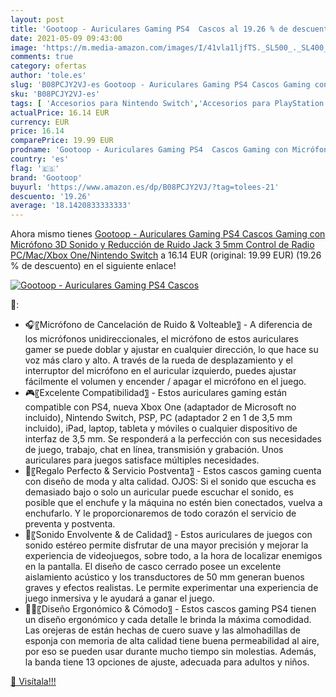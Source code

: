 ```yaml
---
layout: post
title: 'Gootoop - Auriculares Gaming PS4  Cascos al 19.26 % de descuento'
date: 2021-05-09 09:43:00
image: 'https://m.media-amazon.com/images/I/41vla1ljfTS._SL500_._SL400_.jpg'
comments: true
category: ofertas
author: 'tole.es'
slug: 'B08PCJY2VJ-es Gootoop - Auriculares Gaming PS4 Cascos Gaming con...'
sku: 'B08PCJY2VJ-es'
tags: [ 'Accesorios para Nintendo Switch','Accesorios para PlayStation 4','Auriculares gaming para Nintendo Switch','Electrónica','Hardware y juegos para Nintendo Switch','Hardware y juegos para PlayStation 4','Videojuegos','gootoop','ps4', ]
actualPrice: 16.14 EUR
currency: EUR
price: 16.14
comparePrice: 19.99 EUR
prodname: 'Gootoop - Auriculares Gaming PS4  Cascos Gaming con Micrófono  3D Sonido y Reducción de Ruido  Jack 3 5mm  Control de Radio  PC/Mac/Xbox One/Nintendo Switch'
country: 'es'
flag: '🇪🇸'
brand: 'Gootoop'
buyurl: 'https://www.amazon.es/dp/B08PCJY2VJ/?tag=tolees-21'
descuento: '19.26'
average: '18.1420833333333'
---
```


Ahora mismo tienes [Gootoop - Auriculares Gaming PS4  Cascos Gaming con Micrófono  3D Sonido y Reducción de Ruido  Jack 3 5mm  Control de Radio  PC/Mac/Xbox One/Nintendo Switch](https://www.amazon.es/dp/B08PCJY2VJ/?tag=tolees-21) a 16.14 EUR (original: 19.99 EUR) (19.26 %  de descuento) en el siguiente enlace!

[![Gootoop - Auriculares Gaming PS4  Cascos](https://m.media-amazon.com/images/I/41vla1ljfTS._SL500_._SL400_.jpg)](https://www.amazon.es/dp/B08PCJY2VJ/?tag=tolees-21)

🔎:

- 🎧〖Micrófono de Cancelación de Ruido & Volteable〗 - A diferencia de los micrófonos unidireccionales, el micrófono de estos auriculares gamer se puede doblar y ajustar en cualquier dirección, lo que hace su voz más claro y alto. A través de la rueda de desplazamiento y el interruptor del micrófono en el auricular izquierdo, puedes ajustar fácilmente el volumen y encender / apagar el micrófono en el juego.
- 🎮〖Excelente Compatibilidad〗 - Estos auriculares gaming están compatible con PS4, nueva Xbox One (adaptador de Microsoft no incluido), Nintendo Switch, PSP, PC (adaptador 2 en 1 de 3,5 mm incluido), iPad, laptop, tableta y móviles o cualquier dispositivo de interfaz de 3,5 mm. Se responderá a la perfección con sus necesidades de juego, trabajo, chat en línea, transmisión y grabación. Unos auriculares para juegos satisface múltiples necesidades.
- 🎁〖Regalo Perfecto & Servicio Postventa〗 - Estos cascos gaming cuenta con diseño de moda y alta calidad. OJOS: Si el sonido que escucha es demasiado bajo o solo un auricular puede escuchar el sonido, es posible que el enchufe y la máquina no estén bien conectados, vuelva a enchufarlo. Y le proporcionaremos de todo corazón el servicio de preventa y postventa.
- 🎼〖Sonido Envolvente & de Calidad〗 - Estos auriculares de juegos con sonido estéreo permite disfrutar de una mayor precisión y mejorar la experiencia de videojuegos, sobre todo, a la hora de localizar enemigos en la pantalla. El diseño de casco cerrado posee un excelente aislamiento acústico y los transductores de 50 mm generan buenos graves y efectos realistas. Le permite experimentar una experiencia de juego inmersiva y le ayudará a ganar el juego.
- 👂🏻〖Diseño Ergonómico & Cómodo〗 - Estos cascos gaming PS4 tienen un diseño ergonómico y cada detalle le brinda la máxima comodidad. Las orejeras de están hechas de cuero suave y las almohadillas de esponja con memoria de alta calidad tiene buena permeabilidad al aire, por eso se pueden usar durante mucho tiempo sin molestias. Además, la banda tiene 13 opciones de ajuste, adecuada para adultos y niños.

[🛒 Visítala!!!](https://www.amazon.es/dp/B08PCJY2VJ/?tag=tolees-21)
